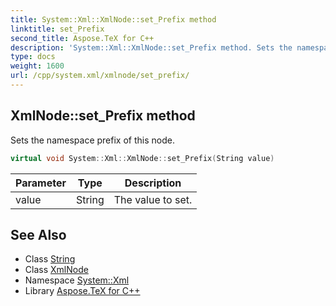 ```yaml
---
title: System::Xml::XmlNode::set_Prefix method
linktitle: set_Prefix
second_title: Aspose.TeX for C++
description: 'System::Xml::XmlNode::set_Prefix method. Sets the namespace prefix of this node in C++.'
type: docs
weight: 1600
url: /cpp/system.xml/xmlnode/set_prefix/
---
```

## XmlNode::set_Prefix method


Sets the namespace prefix of this node.

```cpp
virtual void System::Xml::XmlNode::set_Prefix(String value)
```


| Parameter | Type | Description |
| --- | --- | --- |
| value | String | The value to set. |

## See Also

* Class [String](../../../system/string/)
* Class [XmlNode](../)
* Namespace [System::Xml](../../)
* Library [Aspose.TeX for C++](../../../)
